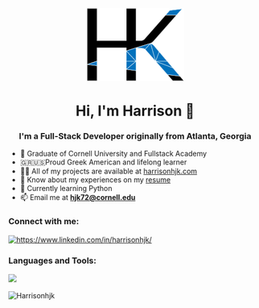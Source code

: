 <p style="text-align:center;"><img src="HK.png" alt="HK Logo"></p>
<h1 align="center">Hi, I'm Harrison 👋</h1>
<h3 align="center">I'm a Full-Stack Developer originally from Atlanta, Georgia</h3>

- 🌱 Graduate of Cornell University and Fullstack Academy
- 🇬🇷🇺🇸Proud Greek American and lifelong learner
- 👨‍💻 All of my projects are available at [harrisonhjk.com](https://harrisonhjk.com/)
- 📄 Know about my experiences on my [resume]()
- 🔭 Currently learning Python
- 📫 Email me at **hjk72@cornell.edu**

<h3 align="left">Connect with me:</h3>
<p align="left">
<a href="https://www.linkedin.com/in/harrisonhjk/" target="blank"><img align="center" src="https://raw.githubusercontent.com/rahuldkjain/github-profile-readme-generator/master/src/images/icons/Social/linked-in-alt.svg" alt="https://www.linkedin.com/in/harrisonhjk/" height="30" width="40" /></a>
</p>

<h3 align="left">Languages and Tools:</h3>
<p>
  <a href="https://skillicons.dev">
    <img src="https://skillicons.dev/icons?i=js,python,react,redux,nodejs,express,postgres,html,css,heroku,git,github" />
  </a>
</p>
<p><img align="center" src="https://github-readme-streak-stats.herokuapp.com/?user=harrisonjk&" alt="Harrisonhjk" /></p>
